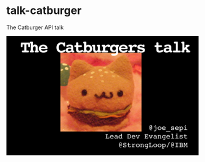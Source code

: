 # talk-catburger
The Catburger API talk

![Catburger Talk!](https://raw.githubusercontent.com/joesepi/talk-catburger/master/slides/010-catburger-talk.jpg)
